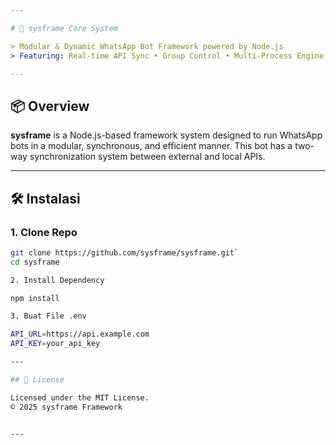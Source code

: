 ```yaml
---

# 🧠 sysframe Core System

> Modular & Dynamic WhatsApp Bot Framework powered by Node.js  
> Featuring: Real-time API Sync • Group Control • Multi-Process Engine • Auto Session Cloning

---
```


## 📦 Overview

**sysframe** is a Node.js-based framework system designed to run WhatsApp bots in a modular, synchronous, and efficient manner. This bot has a two-way synchronization system between external and local APIs.

---


## 🛠️ Instalasi

### 1. Clone Repo

```bash
git clone https://github.com/sysframe/sysframe.git`
cd sysframe

2. Install Dependency

npm install

3. Buat File .env

API_URL=https://api.example.com
API_KEY=your_api_key

---

## 📜 License

Licensed under the MIT License.
© 2025 sysframe Framework


---